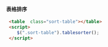 #### 表格排序
```html
 <table  class="sort-table"></table>
 <script>
    $(".sort-table").tablesorter();
 </script>
```